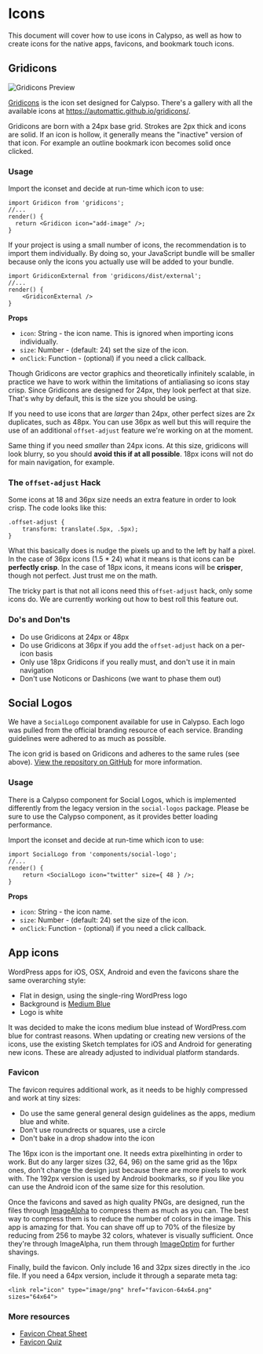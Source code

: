 # Icons

This document will cover how to use icons in Calypso, as well as how to create icons for the native apps, favicons, and bookmark touch icons.

## Gridicons

![Gridicons Preview](https://dotcombrand.files.wordpress.com/2018/05/gridicons-preview.png)

[Gridicons](https://github.com/automattic/gridicons) is the icon set designed for Calypso. There's a gallery with all the available icons at https://automattic.github.io/gridicons/.

Gridicons are born with a 24px base grid. Strokes are 2px thick and icons are solid. If an icon is hollow, it generally means the "inactive" version of that icon. For example an outline bookmark icon becomes solid once clicked.

### Usage

Import the iconset and decide at run-time which icon to use:

```
import Gridicon from 'gridicons';
//...
render() {
  return <Gridicon icon="add-image" />;
}
```

If your project is using a small number of icons, the recommendation is to import them individually. By doing so, your JavaScript bundle will be smaller because only the icons you actually use will be added to your bundle.

```
import GridiconExternal from 'gridicons/dist/external';
//...
render() {
	<GridiconExternal />
}
```

**Props**

- `icon`: String - the icon name. This is ignored when importing icons individually.
- `size`: Number - (default: 24) set the size of the icon.
- `onClick`: Function - (optional) if you need a click callback.

Though Gridicons are vector graphics and theoretically infinitely scalable, in practice we have to work within the limitations of antialiasing so icons stay crisp. Since Gridicons are designed for 24px, they look perfect at that size. That's why by default, this is the size you should be using.

If you need to use icons that are *larger* than 24px, other perfect sizes are 2x duplicates, such as 48px. You can use 36px as well but this will require the use of an additional `offset-adjust` feature we're working on at the moment.

Same thing if you need *smaller* than 24px icons. At this size, gridicons will look blurry, so you should **avoid this if at all possible**. 18px icons will not do for main navigation, for example.

### The `offset-adjust` Hack

Some icons at 18 and 36px size needs an extra feature in order to look crisp. The code looks like this:

```
.offset-adjust {
    transform: translate(.5px, .5px);
}
```

What this basically does is nudge the pixels up and to the left by half a pixel. In the case of 36px icons (1.5 * 24) what it means is that icons can be **perfectly crisp**. In the case of 18px icons, it means icons will be **crisper**, though not perfect. Just trust me on the math.

The tricky part is that not all icons need this `offset-adjust` hack, only some icons do. We are currently working out how to best roll this feature out.

### Do's and Don'ts

- Do use Gridicons at 24px or 48px
- Do use Gridicons at 36px if you add the `offset-adjust` hack on a per-icon basis
- Only use 18px Gridicons if you really must, and don't use it in main navigation
- Don't use Noticons or Dashicons (we want to phase them out)

## Social Logos

We have a `SocialLogo` component available for use in Calypso. Each logo was pulled from the official branding resource of each service. Branding guidelines were adhered to as much as possible.

The icon grid is based on Gridicons and adheres to the same rules (see above). [View the repository on GitHub](https://github.com/Automattic/social-logos) for more information.

### Usage

There is a Calypso component for Social Logos, which is implemented differently from the legacy version in the `social-logos` package.
Please be sure to use the Calypso component, as it provides better loading performance.

Import the iconset and decide at run-time which icon to use:

```
import SocialLogo from 'components/social-logo';
//...
render() {
    return <SocialLogo icon="twitter" size={ 48 } />;
}
```

**Props**

- `icon`: String - the icon name.
- `size`: Number - (default: 24) set the size of the icon.
- `onClick`: Function - (optional) if you need a click callback.


## App icons

WordPress apps for iOS, OSX, Android and even the favicons share the same overarching style:

- Flat in design, using the single-ring WordPress logo
- Background is [Medium Blue](https://wordpress.com/design-handbook/colors/)
- Logo is white

It was decided to make the icons medium blue instead of WordPress.com blue for contrast reasons. When updating or creating new versions of the icons, use the existing Sketch templates for iOS and Android for generating new icons. These are already adjusted to individual platform standards.

### Favicon

The favicon requires additional work, as it needs to be highly compressed and work at tiny sizes:

- Do use the same general general design guidelines as the apps, medium blue and white.
- Don't use roundrects or squares, use a circle
- Don't bake in a drop shadow into the icon

The 16px icon is the important one. It needs extra pixelhinting in order to work. But do any larger sizes (32, 64, 96) on the same grid as the 16px ones, don't change the design just because there are more pixels to work with. The 192px version is used by Android bookmarks, so if you like you can use the Android icon of the same size for this resolution.

Once the favicons and saved as high quality PNGs, are designed, run the files through [ImageAlpha](https://pngmini.com/) to compress them as much as you can. The best way to compress them is to reduce the number of colors in the image. This app is amazing for that. You can shave off up to 70% of the filesize by reducing from 256 to maybe 32 colors, whatever is visually sufficient. Once they're through ImageAlpha, run them through [ImageOptim](https://imageoptim.com/) for further shavings.

Finally, build the favicon. Only include 16 and 32px sizes directly in the .ico file. If you need a 64px version, include it through a separate meta tag:

`<link rel="icon" type="image/png" href="favicon-64x64.png" sizes="64x64">`

### More resources

- [Favicon Cheat Sheet](https://github.com/audreyr/favicon-cheat-sheet)
- [Favicon Quiz](https://css-tricks.com/favicon-quiz/)
